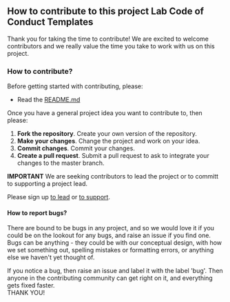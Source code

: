 ## How to contribute to this project Lab Code of Conduct Templates

Thank you for taking the time to contribute! We are excited to welcome contributors and we really value the time you take 
to work with us on this project.

### How to contribute?
Before getting started with contributing, please:
* Read the [README.md](https://github.com/dasaderi/Lab_CoC_templates/blob/master/README.md)

Once you have a general project idea you want to contribute to, then please:

1. **Fork the repository**. Create your own version of the repository.
2. **Make your changes**. Change the project and work on your idea.
3. **Commit changes**. Commit your changes.
4. **Create a pull request**. Submit a pull request to ask to integrate your changes to the master branch.  

**IMPORTANT**
We are seeking contributors to lead the project 
or to committ to supporting a project lead.

Please sign up [to lead](https://github.com/dasaderi/Lab_CoC_templates/issues/6)
or [to support](https://github.com/dasaderi/Lab_CoC_templates/issues/7).

#### How to report bugs?

There are bound to be bugs in any project, 
and so we would love it if you could be on the lookout for any bugs, 
and raise an issue if you find one. Bugs can be anything - they could 
be with our conceptual design, with how we set something out, spelling 
mistakes or formatting errors, or anything else we haven't yet thought of.

If you notice a bug, then raise an issue and label it with the label 'bug'. 
Then anyone in the contributing community can get right on it, and everything gets fixed faster.  
THANK YOU!

